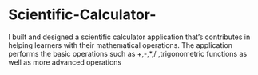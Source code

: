 # Scientific-Calculator-
I built and designed a scientific calculator application that’s contributes in helping learners with their mathematical operations. The application performs the basic operations such as +,-,*,/ ,trigonometric functions as well as more advanced operations
